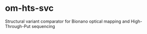 # om-hts-svc
Structural variant comparator for Bionano optical mapping and High-Through-Put sequencing
